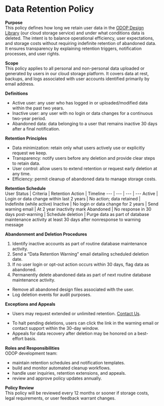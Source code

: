 # Data Retention Policy
**Purpose**  
This policy defines how long we retain user data in the [ODOP Design Library](/docs/Help/terminology.html#designLib) (our cloud storage service) 
and under what conditions data is deleted. 
The intent is to balance operational efficiency, user expectations, and storage costs without requiring indefinite retention of abandoned data. 
It ensures transparency by explaining retention triggers, notification processes, and user rights. 

**Scope**  
This policy applies to all personal and non-personal data uploaded or generated by users in our cloud storage platform. 
It covers data at rest, backups, and logs associated with user accounts identified primarily by email address. 

**Definitions**  
 - Active user: any user who has logged in or uploaded/modified data within the past two years. 
 - Inactive user: any user with no login or data changes for a continuous two-year period. 
 - Abandoned data: data belonging to a user that remains inactive 30 days after a final notification. 

**Retention Principles**  
 - Data minimization: retain only what users actively use or explicitly request we keep. 
 - Transparency: notify users before any deletion and provide clear steps to retain data. 
 - User control: allow users to extend retention or request early deletion at any time. 
 - Efficiency: permit cleanup of abandoned data to manage storage costs. 

**Retention Schedule**  
User Status | Criteria | Retention Action | Timeline 
 ---        | ---      | ---              | --- 
Active | Login or data change within last 2 years | No action; data retained | Indefinite (while active)
Inactive | No login or data change for 2 years | Send warning email | At 2 year inactivity mark
Abandoned | No response in 30 days post-warning | Schedule deletion | Purge data as part of database maintenance activity at least 30 days after nonresponse to warning message
<!--
Premium | Subscribed to paid retention extension plan | Data retained regardless of activity | As long as subscription is active
-->
 
**Abandonment and Deletion Procedures**  
1.  Identify inactive accounts as part of routine database maintenance activity. 
2.  Send a “Data Retention Warning” email detailing scheduled deletion date. 
3.  If no user login or opt-out action occurs within 30 days, flag data as abandoned. 
4.  Permanently delete abandoned data as part of next routine database maintenance activity. 
 - Remove all abandoned design files associated with the user. 
 - Log deletion events for audit purposes. 

**Exceptions and Appeals**  
 - Users may request extended or unlimited retention.  [Contact Us](/docs/About/ContactUs.html).  
<!--
 by upgrading to a Premium plan. 
-->
 - To halt pending deletions, users can click the link in the warning email or contact support within the 30-day window. 
 - Appeals for data recovery after deletion may be honored on a best-effort basis. 

**Roles and Responsibilities**  
ODOP development team: 
 - maintain retention schedules and notification templates. 
 - build and monitor automated cleanup workflows. 
 - handle user inquiries, retention extensions, and appeals. 
 - review and approve policy updates annually. 

**Policy Review**  
This policy will be reviewed every 12 months or sooner if storage costs, legal requirements, or user feedback warrant changes.

